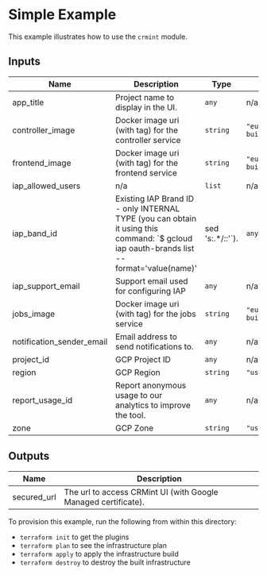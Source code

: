 # Simple Example

This example illustrates how to use the `crmint` module.

<!-- BEGINNING OF PRE-COMMIT-TERRAFORM DOCS HOOK -->
## Inputs

| Name | Description | Type | Default | Required |
|------|-------------|------|---------|:--------:|
| app\_title | Project name to display in the UI. | `any` | n/a | yes |
| controller\_image | Docker image uri (with tag) for the controller service | `string` | `"europe-docker.pkg.dev/crmint-builds/crmint/controller:latest"` | no |
| frontend\_image | Docker image uri (with tag) for the frontend service | `string` | `"europe-docker.pkg.dev/crmint-builds/crmint/frontend:latest"` | no |
| iap\_allowed\_users | n/a | `list` | n/a | yes |
| iap\_band\_id | Existing IAP Brand ID - only INTERNAL TYPE (you can obtain it using this command: `$ gcloud iap oauth-brands list --format='value(name)' | sed 's:.*/::'`). | `any` | `null` | no |
| iap\_support\_email | Support email used for configuring IAP | `any` | n/a | yes |
| jobs\_image | Docker image uri (with tag) for the jobs service | `string` | `"europe-docker.pkg.dev/crmint-builds/crmint/jobs:latest"` | no |
| notification\_sender\_email | Email address to send notifications to. | `any` | n/a | yes |
| project\_id | GCP Project ID | `any` | n/a | yes |
| region | GCP Region | `string` | `"us-east1"` | no |
| report\_usage\_id | Report anonymous usage to our analytics to improve the tool. | `any` | n/a | yes |
| zone | GCP Zone | `string` | `"us-east1-c"` | no |

## Outputs

| Name | Description |
|------|-------------|
| secured\_url | The url to access CRMint UI (with Google Managed certificate). |

<!-- END OF PRE-COMMIT-TERRAFORM DOCS HOOK -->

To provision this example, run the following from within this directory:
- `terraform init` to get the plugins
- `terraform plan` to see the infrastructure plan
- `terraform apply` to apply the infrastructure build
- `terraform destroy` to destroy the built infrastructure
